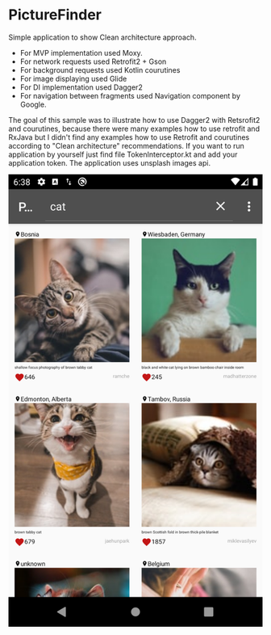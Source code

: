 # PictureFinder
Simple application to show Clean architecture approach. 
* For MVP implementation used Moxy. 
* For network requests used Retrofit2 + Gson
* For background requests used Kotlin courutines
* For image displaying used Glide
* For DI implementation used Dagger2
* For navigation between fragments used Navigation component by Google. 

The goal of this sample was to illustrate how to use Dagger2 with Retsrofit2 and courutines, because there were many examples 
how to use retrofit and RxJava but I didn't find any examples how to use Retrofit and courutines according to "Clean architecture" recommendations.
If you want to run application by yourself just find file TokenInterceptor.kt and add your application token.
The application uses unsplash images api. 

<p align="center">
  <img src="docs/images/Screenshot.png" >
</p>
